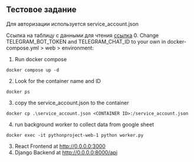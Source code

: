 ## Тестовое задание

Для авторизации используется service_account.json

Ссылка на таблицу с данными для чтения 
[ссылка](https://docs.google.com/spreadsheets/d/1NVA-zupJLAUEOISPcgUAmfEqcwcqKHBoYn7rds-XdH0/edit?usp=sharing)
0. Change TELEGRAM_BOT_TOKEN and TELEGRAM_CHAT_ID to your own in docker-compose.yml > web > environment:
1. Run docker compose
```
docker compose up -d
```
2. Look for the container name and ID
```
docker ps
```
3. copy the service_account.json to the container
```
docker cp .\service_account.json <CONTAINER ID>:/service_account.json
```

4. run background worker to collect data from google sheet 
```
docker exec -it pythonproject-web-1 python worker.py
```
3. React Frontend at http://0.0.0.0:3000
4. Django Backend at http://0.0.0.0:8000/api



